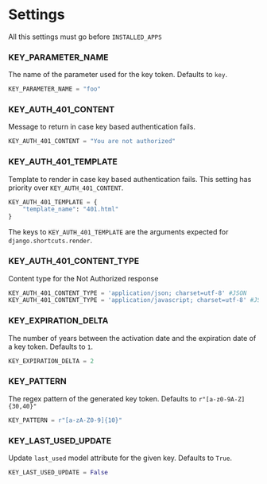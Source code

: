 # Settings

All this settings must go before `INSTALLED_APPS`


### KEY\_PARAMETER_NAME 

The name of the parameter used for the key token. Defaults to `key`.

```python
KEY_PARAMETER_NAME = "foo"
```

### KEY\_AUTH\_401_CONTENT

Message to return in case key based authentication fails.

```python
KEY_AUTH_401_CONTENT = "You are not authorized"
```

### KEY\_AUTH\_401_TEMPLATE

Template to render in case key based authentication fails. This setting has priority over `KEY_AUTH_401_CONTENT`. 

```python
KEY_AUTH_401_TEMPLATE = {
    "template_name": "401.html"
}
```
 
The keys to `KEY_AUTH_401_TEMPLATE` are the arguments expected for `django.shortcuts.render`.

### KEY_AUTH\_401\_CONTENT\_TYPE

Content type for the Not Authorized response

```python
KEY_AUTH_401_CONTENT_TYPE = 'application/json; charset=utf-8' #JSON
KEY_AUTH_401_CONTENT_TYPE = 'application/javascript; charset=utf-8' #JSONP
```

### KEY\_EXPIRATION_DELTA

The number of years between the activation date and the expiration date of a key token. Defaults to `1`.

```python
KEY_EXPIRATION_DELTA = 2
```

### KEY_PATTERN   

The regex pattern of the generated key token. Defaults to `r"[a-z0-9A-Z]{30,40}"`

```python
KEY_PATTERN = r"[a-zA-Z0-9]{10}"
```

### KEY_LAST\_USED\_UPDATE

Update `last_used` model attribute for the given key. Defaults to `True`.

```python
KEY_LAST_USED_UPDATE = False
```

